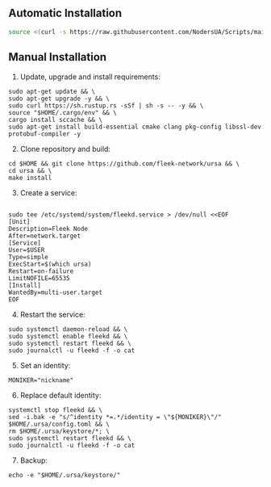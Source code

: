 ## Automatic Installation
```bash
source <(curl -s https://raw.githubusercontent.com/NodersUA/Scripts/main/fleek)
```

## Manual Installation

1. Update, upgrade and install requirements:
```shell
sudo apt-get update && \
sudo apt-get upgrade -y && \
sudo curl https://sh.rustup.rs -sSf | sh -s -- -y && \
source "$HOME/.cargo/env" && \
cargo install sccache && \
sudo apt-get install build-essential cmake clang pkg-config libssl-dev protobuf-compiler -y
```
2. Clone repository and build:
```shell
cd $HOME && git clone https://github.com/fleek-network/ursa && \
cd ursa && \
make install
```
3. Create a service:
```shell

sudo tee /etc/systemd/system/fleekd.service > /dev/null <<EOF
[Unit]
Description=Fleek Node
After=network.target
[Service]
User=$USER
Type=simple
ExecStart=$(which ursa)
Restart=on-failure
LimitNOFILE=65535
[Install]
WantedBy=multi-user.target
EOF
```
4. Restart the service:
```shell
sudo systemctl daemon-reload && \
sudo systemctl enable fleekd && \
sudo systemctl restart fleekd && \
sudo journalctl -u fleekd -f -o cat
```
5. Set an identity:
```shell
MONIKER="nickname"
```
6. Replace default identity:
```shell
systemctl stop fleekd && \
sed -i.bak -e "s/^identity *=.*/identity = \"${MONIKER}\"/" $HOME/.ursa/config.toml && \
rm $HOME/.ursa/keystore/*; \
sudo systemctl restart fleekd && \
sudo journalctl -u fleekd -f -o cat
```

7. Backup:
```shell
echo -e "$HOME/.ursa/keystore/"
```
